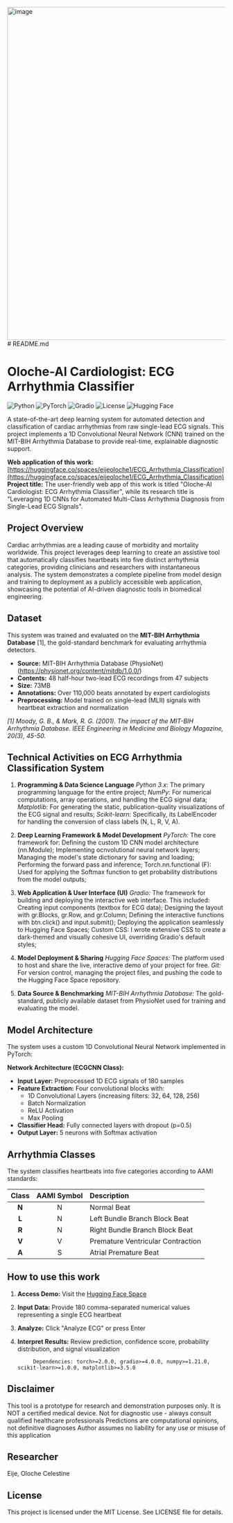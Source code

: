 <img width="1366" height="768" alt="image" src="https://github.com/user-attachments/assets/9fdefa02-a292-4766-b58d-131244bd4f6c" /># README.md

# Oloche-AI Cardiologist: ECG Arrhythmia Classifier

![Python](https://img.shields.io/badge/Python-3.8%2B-blue)
![PyTorch](https://img.shields.io/badge/PyTorch-2.0%2B-EE4C2C)
![Gradio](https://img.shields.io/badge/UI-Gradio-FF4B4B)
![License](https://img.shields.io/badge/License-MIT-green)
![Hugging Face](https://img.shields.io/badge/-Hugging%20Face%20Space-yellow)

A state-of-the-art deep learning system for automated detection and classification of cardiac arrhythmias from raw single-lead ECG signals. This project implements a 1D Convolutional Neural Network (CNN) trained on the MIT-BIH Arrhythmia Database to provide real-time, explainable diagnostic support.

**Web application of this work:** [https://huggingface.co/spaces/eijeoloche1/ECG_Arrhythmia_Classification](https://huggingface.co/spaces/eijeoloche1/ECG_Arrhythmia_Classification)  
**Project title:** The user-friendly web app of this work is titled "Oloche-AI Cardiologist: ECG Arrhythmia Classifier", while its research title is "Leveraging 1D CNNs for Automated Multi-Class Arrhythmia Diagnosis from Single-Lead ECG Signals".

## Project Overview

Cardiac arrhythmias are a leading cause of morbidity and mortality worldwide. This project leverages deep learning to create an assistive tool that automatically classifies heartbeats into five distinct arrhythmia categories, providing clinicians and researchers with instantaneous analysis. The system demonstrates a complete pipeline from model design and training to deployment as a publicly accessible web application, showcasing the potential of AI-driven diagnostic tools in biomedical engineering.

## Dataset

This system was trained and evaluated on the **MIT-BIH Arrhythmia Database** [1], the gold-standard benchmark for evaluating arrhythmia detectors.

- **Source:** MIT-BIH Arrhythmia Database (PhysioNet) (https://physionet.org/content/mitdb/1.0.0/)
- **Contents:** 48 half-hour two-lead ECG recordings from 47 subjects
- **Size:** 73MB
- **Annotations:** Over 110,000 beats annotated by expert cardiologists
- **Preprocessing:** Model trained on single-lead (MLII) signals with heartbeat extraction and normalization

*[1] Moody, G. B., & Mark, R. G. (2001). The impact of the MIT-BIH Arrhythmia Database. IEEE Engineering in Medicine and Biology Magazine, 20(3), 45-50.*

## Technical Activities on ECG Arrhythmia Classification System
1. **Programming & Data Science Language**
   *Python 3.x:* The primary programming language for the entire project;
   *NumPy:* For numerical computations, array operations, and handling the ECG signal data;
   *Matplotlib:* For generating the static, publication-quality visualizations of the ECG signal and results;
   *Scikit-learn:* Specifically, its LabelEncoder for handling the conversion of class labels (N, L, R, V, A).

3. **Deep Learning Framework & Model Development** *PyTorch:* The core framework for:
   Defining the custom 1D CNN model architecture (nn.Module);
   Implementing ocnvolutional neural network layers;
   Managing the model's state dictionary for saving and loading;
   Performing the forward pass and inference;
   Torch.nn.functional (F): Used for applying the Softmax function to get probability distributions from the model outputs;

4. **Web Application & User Interface (UI)**
   *Gradio:* The framework for building and deploying the interactive web interface. This included:
   Creating input components (textbox for ECG data);
   Designing the layout with gr.Blocks, gr.Row, and gr.Column;
   Defining the interactive functions with btn.click() and input.submit();
   Deploying the application seamlessly to Hugging Face Spaces;
   Custom CSS: I wrote extensive CSS to create a dark-themed and visually cohesive UI, overriding Gradio's default styles;

5. **Model Deployment & Sharing**
   *Hugging Face Spaces:* The platform used to host and share the live, interactive demo of your project for free.
   *Git:* For version control, managing the project files, and pushing the code to the Hugging Face Space repository.

6. **Data Source & Benchmarking**
   *MIT-BIH Arrhythmia Database:* The gold-standard, publicly available dataset from PhysioNet used for training and evaluating the model.


##  Model Architecture

The system uses a custom 1D Convolutional Neural Network implemented in PyTorch:

**Network Architecture (ECGCNN Class):**
- **Input Layer:** Preprocessed 1D ECG signals of 180 samples
- **Feature Extraction:** Four convolutional blocks with:
  - 1D Convolutional Layers (increasing filters: 32, 64, 128, 256)
  - Batch Normalization
  - ReLU Activation
  - Max Pooling
- **Classifier Head:** Fully connected layers with dropout (p=0.5)
- **Output Layer:** 5 neurons with Softmax activation

## Arrhythmia Classes

The system classifies heartbeats into five categories according to AAMI standards:

| Class | AAMI Symbol | Description |
| :---: | :---: | :--- |
| **N** | N | Normal Beat |
| **L** | N | Left Bundle Branch Block Beat |
| **R** | N | Right Bundle Branch Block Beat |
| **V** | V | Premature Ventricular Contraction |
| **A** | S | Atrial Premature Beat |

## How to use this work

1.  **Access Demo:** Visit the [Hugging Face Space](https://huggingface.co/spaces/eijeoloche1/ECG_Arrhythmia_Classification)
2.  **Input Data:** Provide 180 comma-separated numerical values representing a single ECG heartbeat
3.  **Analyze:** Click "Analyze ECG" or press Enter
4.  **Interpret Results:** Review prediction, confidence score, probability distribution, and signal visualization

             Dependencies: torch>=2.0.0, gradio>=4.0.0, numpy>=1.21.0, scikit-learn>=1.0.0, matplotlib>=3.5.0

## Disclaimer
This tool is a prototype for research and demonstration purposes only. It is NOT a certified medical device.
Not for diagnostic use - always consult qualified healthcare professionals
Predictions are computational opinions, not definitive diagnoses
Author assumes no liability for any use or misuse of this application

## Researcher
Eije, Oloche Celestine

## License
This project is licensed under the MIT License. See LICENSE file for details.
